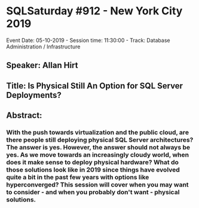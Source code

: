 # SQLSaturday #912 - New York City 2019
Event Date: 05-10-2019 - Session time: 11:30:00 - Track: Database Administration / Infrastructure
## Speaker: Allan Hirt
## Title: Is Physical Still An Option for SQL Server Deployments?
## Abstract:
### With the push towards virtualization and the public cloud, are there people still deploying physical SQL Server architectures? The answer is yes. However, the answer should not always be yes. As we move towards an increasingly cloudy world, when does it make sense to deploy physical hardware? What do those solutions look like in 2019 since things have evolved quite a bit in the past few years with options like hyperconverged? This session will cover when you may want to consider - and when you probably don't want - physical solutions.
